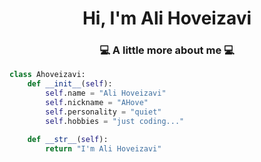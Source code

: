 <h1 align="center">Hi, I'm Ali Hoveizavi</h1>
<h3 align="center">💻 A little more about me 💻</h3>


```Python
class Ahoveizavi:
    def __init__(self):
        self.name = "Ali Hoveizavi"
        self.nickname = "AHove"
        self.personality = "quiet"
        self.hobbies = "just coding..."

    def __str__(self):
        return "I'm Ali Hoveizavi"

```
